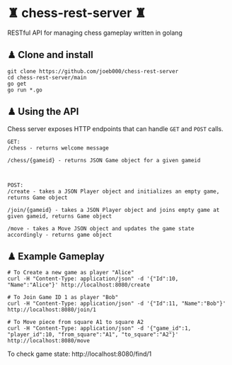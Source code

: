 # ♜  chess-rest-server  ♜
RESTful API for managing chess gameplay written in golang

## ♟ Clone and install

    git clone https://github.com/joeb000/chess-rest-server
    cd chess-rest-server/main
    go get
    go run *.go
    
## ♟ Using the API

Chess server exposes HTTP endpoints that can handle `GET` and `POST` calls.

    GET:
    /chess - returns welcome message
    
    /chess/{gameid} - returns JSON Game object for a given gameid
    
    

    POST:
    /create - takes a JSON Player object and initializes an empty game, returns Game object
    
    /join/{gameid} - takes a JSON Player object and joins empty game at given gameid, returns Game object
    
    /move - takes a Move JSON object and updates the game state accordingly - returns game object


## ♟ Example Gameplay
    
    # To Create a new game as player "Alice"
    curl -H "Content-Type: application/json" -d '{"Id":10, "Name":"Alice"}' http://localhost:8080/create
    
    # To Join Game ID 1 as player "Bob"
    curl -H "Content-Type: application/json" -d '{"Id":11, "Name":"Bob"}' http://localhost:8080/join/1
    
    # To Move piece from square A1 to square A2
    curl -H "Content-Type: application/json" -d '{"game_id":1, "player_id":10, "from_square":"A1", "to_square":"A2"}' http://localhost:8080/move
    
To check game state: http://localhost:8080/find/1

